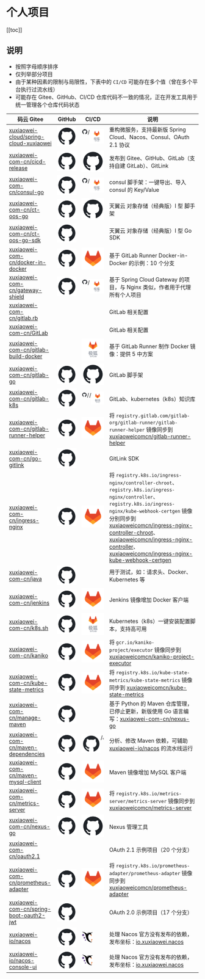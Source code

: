 # 个人项目

[[toc]]

## 说明

- 按照字母顺序排序
- 仅列举部分项目
- 由于某种因素的限制与局限性，下表中的 `CI/CD` 可能存在多个值（曾在多个平台执行过流水线）
- 可能存在 Gitee、GitHub、CI/CD 仓库代码不一致的情况，正在开发工具用于统一管理各个仓库代码状态

| 码云 Gitee                                                                                             | GitHub                                                                                 | CI/CD                                                                                                                                                                                                                                                                                                                  | 说明                                                                                                                                                                                                                                                                                                                                                                                                                                                                                                                                |
|------------------------------------------------------------------------------------------------------|----------------------------------------------------------------------------------------|------------------------------------------------------------------------------------------------------------------------------------------------------------------------------------------------------------------------------------------------------------------------------------------------------------------------|-----------------------------------------------------------------------------------------------------------------------------------------------------------------------------------------------------------------------------------------------------------------------------------------------------------------------------------------------------------------------------------------------------------------------------------------------------------------------------------------------------------------------------------|
| [xuxiaowei-cloud/spring-cloud-xuxiaowei](https://gitee.com/xuxiaowei-cloud/spring-cloud-xuxiaowei)   | [![](./static/github.svg)](https://github.com/xuxiaowei-cloud/spring-cloud-xuxiaowei)  | <div style="display: flex">[![](./static/github.svg)](https://github.com/xuxiaowei-cloud/spring-cloud-xuxiaowei/actions)/[![](./static/jihulab.png)](https://jihulab.com/xuxiaowei-jihu/xuxiaowei-cloud/spring-cloud-xuxiaowei/-/pipelines)</div>                                                                      | 重构微服务，支持最新版 Spring Cloud、Nacos、Consul、OAuth 2.1 协议                                                                                                                                                                                                                                                                                                                                                                                                                                                                                |
| [xuxiaowei-com-cn/cicd-release](https://gitee.com/xuxiaowei-com-cn/cicd-release)                     | [![](./static/github.svg)](https://github.com/xuxiaowei-com-cn/cicd-release)           | [![](./static/github.svg)](https://github.com/xuxiaowei-com-cn/cicd-release/actions)                                                                                                                                                                                                                                   | 发布到 Gitee、GitHub、GitLab（支持自建 GitLab）、GitLink                                                                                                                                                                                                                                                                                                                                                                                                                                                                                      |
| [xuxiaowei-com-cn/consul-go](https://gitee.com/xuxiaowei-com-cn/consul-go)                           | [![](./static/github.svg)](https://github.com/xuxiaowei-com-cn/consul-go)              | <div style="display: flex">[![](./static/github.svg)](https://github.com/xuxiaowei-com-cn/consul-go/actions)/[![](./static/jihulab.png)](https://jihulab.com/xuxiaowei-jihu/xuxiaowei-com-cn/consul-go/-/pipelines)</div>                                                                                              | consul 脚手架：一键导出、导入 consul 的 Key/Value                                                                                                                                                                                                                                                                                                                                                                                                                                                                                             | 
| [xuxiaowei-com-cn/ct-oos-go](https://gitee.com/xuxiaowei-com-cn/ct-oos-go)                           | [![](./static/github.svg)](https://github.com/xuxiaowei-com-cn/ct-oos-go)              | [![](./static/github.svg)](https://github.com/xuxiaowei-com-cn/ct-oos-go/actions)                                                                                                                                                                                                                                      | 天翼云 对象存储（经典版）I 型 脚手架                                                                                                                                                                                                                                                                                                                                                                                                                                                                                                              |
| [xuxiaowei-com-cn/ct-oos-go-sdk](https://gitee.com/xuxiaowei-com-cn/ct-oos-go-sdk)                   | [![](./static/github.svg)](https://github.com/xuxiaowei-com-cn/ct-oos-go-sdk)          |                                                                                                                                                                                                                                                                                                                        | 天翼云 对象存储（经典版）I 型 Go SDK                                                                                                                                                                                                                                                                                                                                                                                                                                                                                                           |
| [xuxiaowei-com-cn/docker-in-docker](https://gitee.com/xuxiaowei-com-cn/docker-in-docker)             | [![](./static/github.svg)](https://github.com/xuxiaowei-com-cn/docker-in-docker)       | [![](./static/gitlab.png)](https://framagit.org/xuxiaowei-com-cn/docker-in-docker)                                                                                                                                                                                                                                     | 基于 GitLab Runner Docker-in-Docker 的示例：10 个分支                                                                                                                                                                                                                                                                                                                                                                                                                                                                                      | 
| [xuxiaowei-com-cn/gateway-shield](https://gitee.com/xuxiaowei-com-cn/gateway-shield)                 | [![](./static/github.svg)](https://github.com/xuxiaowei-com-cn/gateway-shield)         | <div style="display: flex">[![](./static/github.svg)](https://github.com/xuxiaowei-com-cn/gateway-shield/actions)/[![](./static/jihulab.png)](https://jihulab.com/xuxiaowei-jihu/xuxiaowei-com-cn/gateway-shield/-/pipelines)</div>                                                                                    | 基于 Spring Cloud Gateway 的项目，与 Nginx 类似，作者用于代理所有个人项目                                                                                                                                                                                                                                                                                                                                                                                                                                                                               |
| [xuxiaowei-com-cn/gitlab.rb](https://gitee.com/xuxiaowei-com-cn/gitlab.rb)                           |                                                                                        |                                                                                                                                                                                                                                                                                                                        | GitLab 相关配置                                                                                                                                                                                                                                                                                                                                                                                                                                                                                                                       |
| [xuxiaowei-com-cn/GitLab](https://gitee.com/xuxiaowei-com-cn/GitLab)                                 |                                                                                        |                                                                                                                                                                                                                                                                                                                        | GitLab 相关配置                                                                                                                                                                                                                                                                                                                                                                                                                                                                                                                       |
| [xuxiaowei-com-cn/gitlab-build-docker](https://gitee.com/xuxiaowei-com-cn/gitlab-build-docker)       |                                                                                        | [![](./static/jihulab.png)](https://jihulab.com/xuxiaowei-jihu/xuxiaowei-com-cn/gitlab-build-docker/-/pipelines)                                                                                                                                                                                                       | 基于 GitLab Runner 制作 Docker 镜像：提供 5 中方案                                                                                                                                                                                                                                                                                                                                                                                                                                                                                            |
| [xuxiaowei-com-cn/gitlab-go](https://gitee.com/xuxiaowei-com-cn/gitlab-go)                           | [![](./static/github.svg)](https://github.com/xuxiaowei-com-cn/gitlab-go)              | [![](./static/github.svg)](https://github.com/xuxiaowei-com-cn/gitlab-go/actions)                                                                                                                                                                                                                                      | GitLab 脚手架                                                                                                                                                                                                                                                                                                                                                                                                                                                                                                                        |
| [xuxiaowei-com-cn/gitlab-k8s](https://gitee.com/xuxiaowei-com-cn/gitlab-k8s)                         | [![](./static/github.svg)](https://github.com/xuxiaowei-com-cn/gitlab-k8s)             | <div style="display: flex">[![](./static/github.svg)](https://github.com/xuxiaowei-com-cn/gitlab-k8s/actions)/[![](./static/framagit.svg)](https://framagit.org/xuxiaowei-com-cn/gitlab-k8s/-/pipelines)/[![](./static/jihulab.png)](https://jihulab.com/xuxiaowei-jihu/xuxiaowei-com-cn/gitlab-k8s/-/pipelines)</div> | GitLab、kubernetes（k8s）知识库                                                                                                                                                                                                                                                                                                                                                                                                                                                                                                         |
| [xuxiaowei-com-cn/gitlab-runner-helper](https://gitee.com/xuxiaowei-com-cn/gitlab-runner-helper)     | [![](./static/github.svg)](https://github.com/xuxiaowei-com-cn/gitlab-runner-helper)   | [![](./static/gitlab.png)](https://gitlab.com/xuxiaowei-com-cn/gitlab-runner-helper/-/pipelines)                                                                                                                                                                                                                       | 将 `registry.gitlab.com/gitlab-org/gitlab-runner/gitlab-runner-helper` 镜像同步到 [xuxiaoweicomcn/gitlab-runner-helper](https://hub.docker.com/r/xuxiaoweicomcn/gitlab-runner-helper)                                                                                                                                                                                                                                                                                                                                                   |
| [xuxiaowei-com-cn/go-gitlink](https://gitee.com/xuxiaowei-com-cn/go-gitlink)                         | [![](./static/github.svg)](https://github.com/xuxiaowei-com-cn/go-gitlink)             |                                                                                                                                                                                                                                                                                                                        | GitLink SDK                                                                                                                                                                                                                                                                                                                                                                                                                                                                                                                       |
| [xuxiaowei-com-cn/ingress-nginx](https://gitee.com/xuxiaowei-com-cn/ingress-nginx)                   | [![](./static/github.svg)](https://github.com/xuxiaowei-com-cn/ingress-nginx)          | [![](./static/gitlab.png)](https://gitlab.com/xuxiaowei-com-cn/ingress-nginx/-/pipelines)                                                                                                                                                                                                                              | 将 `registry.k8s.io/ingress-nginx/controller-chroot`、`registry.k8s.io/ingress-nginx/controller`、`registry.k8s.io/ingress-nginx/kube-webhook-certgen` 镜像分别同步到 [xuxiaoweicomcn/ingress-nginx-controller-chroot](https://hub.docker.com/r/xuxiaoweicomcn/ingress-nginx-controller-chroot)、[xuxiaoweicomcn/ingress-nginx-controller](https://hub.docker.com/r/xuxiaoweicomcn/ingress-nginx-controller)、[xuxiaoweicomcn/ingress-nginx-kube-webhook-certgen](https://hub.docker.com/r/xuxiaoweicomcn/ingress-nginx-kube-webhook-certgen) | 
| [xuxiaowei-com-cn/java](https://gitee.com/xuxiaowei-com-cn/java)                                     | [![](./static/github.svg)](https://github.com/xuxiaowei-com-cn/java)                   |                                                                                                                                                                                                                                                                                                                        | 用于测试，如：请求头、Docker、Kubernetes 等                                                                                                                                                                                                                                                                                                                                                                                                                                                                                                    |
| [xuxiaowei-com-cn/jenkins](https://gitee.com/xuxiaowei-com-cn/jenkins)                               | [![](./static/github.svg)](https://github.com/xuxiaowei-com-cn/jenkins)                | [![](./static/gitlab.png)](https://gitlab.com/xuxiaowei-com-cn/jenkins/-/pipelines)                                                                                                                                                                                                                                    | Jenkins 镜像增加 Docker 客户端                                                                                                                                                                                                                                                                                                                                                                                                                                                                                                           | 
| [xuxiaowei-com-cn/k8s.sh](https://gitee.com/xuxiaowei-com-cn/k8s.sh)                                 | [![](./static/github.svg)](https://github.com/xuxiaowei-com-cn/k8s.sh)                 | [![](./static/jihulab.png)](https://jihulab.com/xuxiaowei-jihu/xuxiaowei-com-cn/k8s.sh/-/pipelines)                                                                                                                                                                                                                    | Kubernetes（k8s）一键安装配置脚本，支持高可用                                                                                                                                                                                                                                                                                                                                                                                                                                                                                                     |
| [xuxiaowei-com-cn/kaniko](https://gitee.com/xuxiaowei-com-cn/kaniko)                                 | [![](./static/github.svg)](https://github.com/xuxiaowei-com-cn/kaniko)                 | [![](./static/gitlab.png)](https://gitlab.com/xuxiaowei-com-cn/kaniko/-/pipelines)                                                                                                                                                                                                                                     | 将 `gcr.io/kaniko-project/executor` 镜像同步到 [xuxiaoweicomcn/kaniko-project-executor](https://hub.docker.com/r/xuxiaoweicomcn/kaniko-project-executor)                                                                                                                                                                                                                                                                                                                                                                                | 
| [xuxiaowei-com-cn/kube-state-metrics](https://gitee.com/xuxiaowei-com-cn/kube-state-metrics)         | [![](./static/github.svg)](https://github.com/xuxiaowei-com-cn/kube-state-metrics)     | [![](./static/gitlab.png)](https://gitlab.com/xuxiaowei-com-cn/kube-state-metrics/-/pipelines)                                                                                                                                                                                                                         | 将 `registry.k8s.io/kube-state-metrics/kube-state-metrics` 镜像同步到 [xuxiaoweicomcn/kube-state-metrics](https://hub.docker.com/r/xuxiaoweicomcn/kube-state-metrics)                                                                                                                                                                                                                                                                                                                                                                   |
| [xuxiaowei-com-cn/manage-maven](https://gitee.com/xuxiaowei-com-cn/manage-maven)                     | [![](./static/github.svg)](https://github.com/xuxiaowei-com-cn/manage-maven)           |                                                                                                                                                                                                                                                                                                                        | 基于 Python 的 Maven 仓库管理，已停止更新，新版使用 Go 语言编写：[xuxiaowei-com-cn/nexus-go](https://github.com/xuxiaowei-com-cn/nexus-go)                                                                                                                                                                                                                                                                                                                                                                                                               |
| [xuxiaowei-com-cn/maven-dependencies](https://gitee.com/xuxiaowei-com-cn/maven-dependencies)         | [![](./static/github.svg)](https://github.com/xuxiaowei-com-cn/maven-dependencies)     | <div style="display: flex">[![](./static/github.svg)](https://github.com/xuxiaowei-com-cn/maven-dependencies/actions)/[![](./static/framagit.svg)](https://framagit.org/xuxiaowei-com-cn/maven-dependencies/-/pipelines)</div>                                                                                         | 分析、修改 Maven 依赖，可辅助 [xuxiaowei-io/nacos](https://gitee.com/xuxiaowei-io/nacos) 的流水线运行                                                                                                                                                                                                                                                                                                                                                                                                                                              |
| [xuxiaowei-com-cn/maven-mysql-client](https://gitee.com/xuxiaowei-com-cn/maven-mysql-client)         | [![](./static/github.svg)](https://github.com/xuxiaowei-com-cn/maven-mysql-client)     | [![](./static/gitlab.png)](https://gitlab.com/xuxiaowei-com-cn/maven-mysql-client/-/pipelines)                                                                                                                                                                                                                         | Maven 镜像增加 MySQL 客户端                                                                                                                                                                                                                                                                                                                                                                                                                                                                                                              |
| [xuxiaowei-com-cn/metrics-server](https://gitee.com/xuxiaowei-com-cn/metrics-server)                 | [![](./static/github.svg)](https://github.com/xuxiaowei-com-cn/metrics-server)         | [![](./static/gitlab.png)](https://gitlab.com/xuxiaowei-com-cn/metrics-server/-/pipelines)                                                                                                                                                                                                                             | 将 `registry.k8s.io/metrics-server/metrics-server` 镜像同步到 [xuxiaoweicomcn/metrics-server](https://hub.docker.com/r/xuxiaoweicomcn/metrics-server)                                                                                                                                                                                                                                                                                                                                                                                   |
| [xuxiaowei-com-cn/nexus-go](https://gitee.com/xuxiaowei-com-cn/nexus-go)                             | [![](./static/github.svg)](https://github.com/xuxiaowei-com-cn/nexus-go)               | [![](./static/github.svg)](https://github.com/xuxiaowei-com-cn/nexus-go/actions)                                                                                                                                                                                                                                       | Nexus 管理工具                                                                                                                                                                                                                                                                                                                                                                                                                                                                                                                        |
| [xuxiaowei-com-cn/oauth2.1](https://gitee.com/xuxiaowei-com-cn/oauth2.1)                             |                                                                                        |                                                                                                                                                                                                                                                                                                                        | OAuth 2.1 示例项目（20 个分支）                                                                                                                                                                                                                                                                                                                                                                                                                                                                                                            |
| [xuxiaowei-com-cn/prometheus-adapter](https://gitee.com/xuxiaowei-com-cn/prometheus-adapter)         | [![](./static/github.svg)](https://github.com/xuxiaowei-com-cn/prometheus-adapter)     | [![](./static/gitlab.png)](https://gitlab.com/xuxiaowei-com-cn/prometheus-adapter/-/pipelines)                                                                                                                                                                                                                         | 将 `registry.k8s.io/prometheus-adapter/prometheus-adapter` 镜像同步到 [xuxiaoweicomcn/prometheus-adapter](https://hub.docker.com/r/xuxiaoweicomcn/prometheus-adapter)                                                                                                                                                                                                                                                                                                                                                                   |
| [xuxiaowei-com-cn/spring-boot-oauth2-jwt](https://gitee.com/xuxiaowei-com-cn/spring-boot-oauth2-jwt) | [![](./static/github.svg)](https://github.com/xuxiaowei-com-cn/spring-boot-oauth2-jwt) |                                                                                                                                                                                                                                                                                                                        | OAuth 2.0 示例项目（17 个分支）                                                                                                                                                                                                                                                                                                                                                                                                                                                                                                            |
| [xuxiaowei-io/nacos](https://gitee.com/xuxiaowei-io/nacos)                                           | [![](./static/github.svg)](https://github.com/xuxiaowei-io/nacos)                      | [![](./static/framagit.svg)](https://framagit.org/xuxiaowei-io/nacos/-/pipelines)                                                                                                                                                                                                                                      | 处理 Nacos 官方没有发布的依赖，发布坐标：[io.xuxiaowei.nacos](https://mvnrepository.com/artifact/io.xuxiaowei.nacos)                                                                                                                                                                                                                                                                                                                                                                                                                               |
| [xuxiaowei-io/nacos-console-ui](https://gitee.com/xuxiaowei-io/nacos-console-ui)                     | [![](./static/github.svg)](https://github.com/xuxiaowei-io/nacos-console-ui)           | [![](./static/framagit.svg)](https://framagit.org/xuxiaowei-io/nacos-console-ui/-/pipelines)                                                                                                                                                                                                                           | 处理 Nacos 官方没有发布的依赖，发布坐标：[io.xuxiaowei.nacos](https://mvnrepository.com/artifact/io.xuxiaowei.nacos)                                                                                                                                                                                                                                                                                                                                                                                                                               |

<style>

._project_personal table tr th:nth-child(1), ._project_personal table tr td:nth-child(1) {
    width: 310px;
}

._project_personal table tr th:nth-child(3), ._project_personal table tr td:nth-child(3) {
    width: 104px;
}

._project_personal img {
    height: 30px;
    width: 30px;
}

._project_personal table tr td:nth-child(2), ._project_personal table tr td:nth-child(3) {
    padding: 5px !important;
}

</style>
